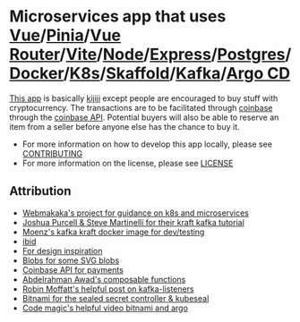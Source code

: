 # Microservices app that uses [Vue](https://vuejs.org/)/[Pinia](https://pinia.vuejs.org/)/[Vue Router](https://router.vuejs.org/)/[Vite](https://vitejs.dev/)/[Node](https://nodejs.org/en/)/[Express](https://expressjs.com/)/[Postgres](https://www.postgresql.org/)/[Docker](https://www.docker.com/products/docker-desktop)/[K8s](https://kubernetes.io/)/[Skaffold](https://skaffold.dev/)/[Kafka](https://kafka.apache.org/)/[Argo CD](https://argo-cd.readthedocs.io/en/stable/)

[This app](https://github.com/Chris56974/weibuddies) is basically [kijiji](https://www.kijiji.ca/) except people are encouraged to buy stuff with cryptocurrency. The transactions are to be facilitated through [coinbase](https://www.coinbase.com/) through the [coinbase API](https://developers.coinbase.com/). Potential buyers will also be able to reserve an item from a seller before anyone else has the chance to buy it. 

- For more information on how to develop this app locally, please see [CONTRIBUTING](https://github.com/Chris56974/wei-buddies/blob/main/CONTRIBUTING.md)
- For more information on the license, please see [LICENSE](https://github.com/Chris56974/wei-buddies/blob/main/LICENSE)

## Attribution

- [Webmakaka's project for guidance on k8s and microservices](https://github.com/webmakaka/Microservices-with-Node-JS-and-React)
- [Joshua Purcell & Steve Martinelli for their kraft kafka tutorial](https://github.com/IBM/kraft-mode-kafka-on-kubernetes)
- [Moenz's kafka kraft docker image for dev/testing](https://github.com/moeenz/docker-kafka-kraft)
- [ibid](https://developer.ibm.com/tutorials/kafka-in-kubernetes/)
- [For design inspiration](https://app.haikei.app/)
- [Blobs for some SVG blobs](https://blobs.app/)
- [Coinbase API for payments](https://developers.coinbase.com/)
- [Abdelrahman Awad's composable functions](https://logaretm.com/blog/my-favorite-5-vuejs-composables)
- [Robin Moffatt's helpful post on kafka-listeners](https://rmoff.net/2018/08/02/kafka-listeners-explained)
- [Bitnami for the sealed secret controller & kubeseal](https://github.com/bitnami-labs/sealed-secrets)
- [Code magic's helpful video bitnami and argo](https://www.youtube.com/watch?v=FJBmovA2Ej4)